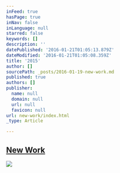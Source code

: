 ```yaml
---
inFeed: true
hasPage: true
inNav: false
inLanguage: null
starred: false
keywords: []
description: ''
datePublished: '2016-01-21T01:05:13.879Z'
dateModified: '2016-01-21T01:05:08.359Z'
title: '2015'
author: []
sourcePath: _posts/2016-01-19-new-work.md
published: true
authors: []
publisher:
  name: null
  domain: null
  url: null
  favicon: null
url: new-work/index.html
_type: Article

---
```

## [New Work][0]
![](https://the-grid-user-content.s3-us-west-2.amazonaws.com/8054b5d2-4b35-4609-81e1-6e2b6cdbf70c.jpg)

[0]: https://www.instagram.com/the.creationist/
